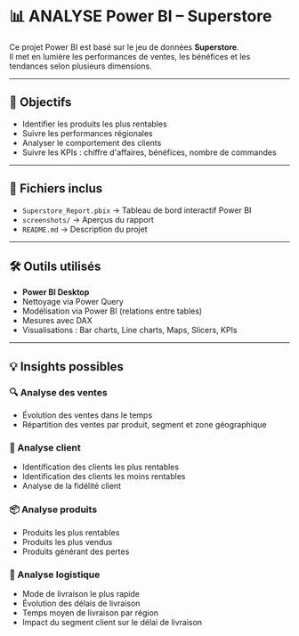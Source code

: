 # 📊 ANALYSE Power BI – Superstore

Ce projet Power BI est basé sur le jeu de données **Superstore**.  
Il met en lumière les performances de ventes, les bénéfices et les tendances selon plusieurs dimensions.

---

## 🎯 Objectifs
- Identifier les produits les plus rentables
- Suivre les performances régionales
- Analyser le comportement des clients
- Suivre les KPIs : chiffre d'affaires, bénéfices, nombre de commandes

---

## 📁 Fichiers inclus
- `Superstore_Report.pbix` → Tableau de bord interactif Power BI
- `screenshots/` → Aperçus du rapport
- `README.md` → Description du projet

---

## 🛠️ Outils utilisés
- **Power BI Desktop**
- Nettoyage via Power Query
- Modélisation via Power BI (relations entre tables)
- Mesures avec DAX
- Visualisations : Bar charts, Line charts, Maps, Slicers, KPIs

---

## 💡 Insights possibles

### 🔍 Analyse des ventes
- Évolution des ventes dans le temps
- Répartition des ventes par produit, segment et zone géographique

### 👥 Analyse client
- Identification des clients les plus rentables
- Identification des clients les moins rentables
- Analyse de la fidélité client

### 📦 Analyse produits
- Produits les plus rentables
- Produits les plus vendus
- Produits générant des pertes

### 🚚 Analyse logistique
- Mode de livraison le plus rapide
- Évolution des délais de livraison
- Temps moyen de livraison par région
- Impact du segment client sur le délai de livraison
